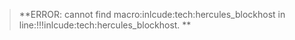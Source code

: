 > **ERROR: cannot find macro:inlcude:tech:hercules_blockhost in line:!!!inlcude:tech:hercules_blockhost. **<BR>

